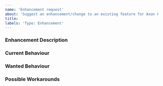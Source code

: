 ```yaml
---
name: 'Enhancement request'
about: 'Suggest an enhancement/change to an existing feature for Axon Framework'
title:
labels: 'Type: Enhancement'
---
```


<!-- Please use markdown (https://guides.github.com/features/mastering-markdown/) semantics throughout the enhancement description. -->

### Enhancement Description

<!-- Please provide a description of the feature you envision. -->

### Current Behaviour

<!-- Please share the current behaviour of Axon Framework around this topic, if applicable. -->

### Wanted Behaviour

<!-- Please describe the desired outcome through Axon Framework around the suggested enhancement. -->

### Possible Workarounds

<!-- If applicable, share any workarounds for the described enhancement. -->
